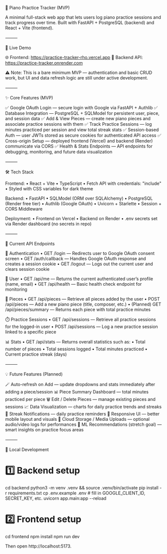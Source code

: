 🎹 Piano Practice Tracker (MVP)

A minimal full-stack web app that lets users log piano practice sessions and track progress over time.
Built with FastAPI + PostgreSQL (backend) and React + Vite (frontend).

⸻

🚀 Live Demo

🌐 Frontend: https://practice-tracker-rho.vercel.app
🧠 Backend API: https://practice-tracker.onrender.com

⚠️ Note: This is a bare minimum MVP — authentication and basic CRUD work, but UI and data refresh logic are still under active development.

⸻

✨ Core Features (MVP)

✅ Google OAuth Login — secure login with Google via FastAPI + Authlib
✅ Database Integration — PostgreSQL + SQLModel for persistent user, piece, and session data
✅ Add & View Pieces — create new piano pieces and associate practice sessions with them
✅ Track Practice Sessions — log minutes practiced per session and view total streak stats
✅ Session-based Auth — user JWTs stored as secure cookies for authenticated API access
✅ Cross-origin Setup — deployed frontend (Vercel) and backend (Render) communicate via CORS
✅ Health & Stats Endpoints — API endpoints for debugging, monitoring, and future data visualization

⸻

🛠️ Tech Stack

Frontend:
	•	React + Vite
	•	TypeScript
	•	Fetch API with credentials: "include"
	•	Styled with CSS variables for dark theme

Backend:
	•	FastAPI
	•	SQLModel (ORM over SQLAlchemy)
	•	PostgreSQL (Render free tier)
	•	Authlib (Google OAuth)
	•	Uvicorn + Starlette
	•	Session + CORS Middleware

Deployment:
	•	Frontend on Vercel
	•	Backend on Render
	•	.env secrets set via Render dashboard (no secrets in repo)

⸻

🧩 Current API Endpoints

🔐 Authentication
	•	GET /login — Redirects user to Google OAuth consent screen
	•	GET /auth/callback — Handles Google OAuth response and creates a session cookie
	•	GET /logout — Logs out the current user and clears session cookie

👤 User
	•	GET /api/me — Returns the current authenticated user’s profile (name, email)
	•	GET /api/health — Basic health check endpoint for monitoring

🎵 Pieces
	•	GET /api/pieces — Retrieve all pieces added by the user
	•	POST /api/pieces — Add a new piano piece (title, composer, etc.)
	•	(Planned) GET /api/pieces/summary — Returns each piece with total practice minutes

⏱️ Practice Sessions
	•	GET /api/sessions — Retrieve all practice sessions for the logged-in user
	•	POST /api/sessions — Log a new practice session linked to a specific piece

📊 Stats
	•	GET /api/stats — Returns overall statistics such as:
	•	Total number of pieces
	•	Total sessions logged
	•	Total minutes practiced
	•	Current practice streak (days)

⸻

💡 Future Features (Planned)

🪄 Auto-refresh on Add — update dropdowns and stats immediately after adding a piece/session
📊 Piece Summary Dashboard — total minutes practiced per piece
🗑️ Edit / Delete Pieces — manage existing pieces and sessions
📈 Data Visualization — charts for daily practice trends and streaks
🔔 Streak Notifications — daily practice reminders
📱 Responsive UI — better mobile layout and visuals
💾 Cloud Storage / Media Uploads — optional audio/video logs for performances
🧠 ML Recommendations (stretch goal) — smart insights on practice focus areas

⸻

🧭 Local Development 
# 1️⃣ Backend setup
cd backend
python3 -m venv .venv && source .venv/bin/activate
pip install -r requirements.txt
cp .env.example .env  # fill in GOOGLE_CLIENT_ID, SECRET_KEY, etc.
uvicorn app.main:app --reload

# 2️⃣ Frontend setup
cd frontend
npm install
npm run dev

Then open http://localhost:5173.
